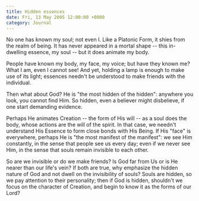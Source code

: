```yaml
---
title: Hidden essences
date: Fri, 13 May 2005 12:00:00 +0000
category: Journal
---
```


No one has known my soul; not even I.  Like a Platonic Form, it shies
from the realm of being.  It has never appeared in a mortal shape --
this in-dwelling essence, my soul -- but it does animate my body.

People have known my body, my face, my voice; but have they known me?
What I am, even I cannot see!  And yet, holding a lamp is enough to make
use of its light; essences needn't be understood to make friends with
the individual.

Then what about God?  He is "the most hidden of the hidden": anywhere
you look, you cannot find Him.  So hidden, even a believer might
disbelieve, if one start demanding evidence.

Perhaps He animates Creation -- the form of His will -- as a soul does
the body, whose actions are the will of the spirit.  In that case, we
needn't understand His Essence to form close bonds with His Being.  If
His "face" is everywhere, perhaps He is "the most manifest of the
manifest": we see Him constantly, in the sense that people see us every
day; even if we never see Him, in the sense that souls remain invisible
to each other.

So are we invisible or do we make friends?  Is God far from Us or is He
nearer than our life's vein?  If both are true, why emphasize the hidden
nature of God and not dwell on the invisibility of souls?  Souls are
hidden, so we pay attention to their personality; then if God is hidden,
shouldn't we focus on the character of Creation, and begin to know it as
the forms of our Lord?


